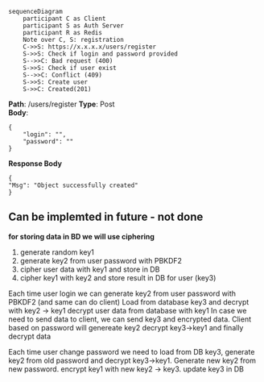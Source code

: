```mermaid
sequenceDiagram
	participant C as Client  
	participant S as Auth Server
	participant R as Redis
	Note over C, S: registration
	C->>S: https://x.x.x.x/users/register
	S->>S: Check if login and password provided
	S-->>C: Bad request (400)
	S->>S: Check if user exist
	S-->>C: Conflict (409)
	S->>S: Create user
	S->>C: Created(201)
```

**Path**: /users/register
**Type**: Post  
**Body**:  
```
{
	"login": "",
	"password": ""
}  
```
**Response Body**
```
{
"Msg": "Object successfully created"
}
```
## Can be implemted in future - not done
**for storing data in BD we will use ciphering**
1. generate random key1
2. generate key2 from user password with PBKDF2
3. cipher user data with key1 and store in DB
4. cipher key1 with key2 and store result in DB for user (key3)

Each time user login we can generate key2 from user password with PBKDF2 (and same can do client)
Load from database key3 and decrypt with key2 -> key1
decrypt user data from database with key1
In case we need to send data to client, we can send key3 and encrypted data. Client based on password will genereate key2 decrypt key3->key1 and finally decrypt data

Each time user change password we need to load from DB key3, generate key2 from old password and decrypt key3->key1. 
Generate new key2 from new password. encrypt key1 with new key2 -> key3. update key3 in DB
